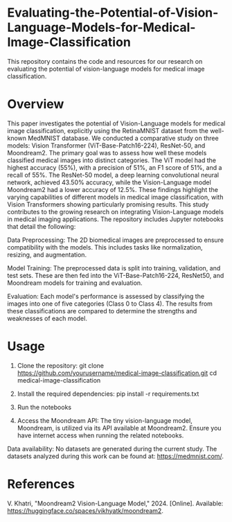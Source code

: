 # Evaluating-the-Potential-of-Vision-Language-Models-for-Medical-Image-Classification
This repository contains the code and resources for our research on evaluating the potential of vision-language models for medical image classification.

# Overview
This paper investigates the potential of Vision-Language models for medical image classification, explicitly using the RetinaMNIST dataset from the well-known MedMNIST database. We conducted a comparative study on three models: Vision Transformer (ViT-Base-Patch16-224), ResNet-50, and Moondream2. The primary goal was to assess how well these models classified medical images into distinct categories. The ViT model had the highest accuracy (55%), with a precision of 51%, an F1 score of 51%, and a recall of 55%. The ResNet-50 model, a deep learning convolutional neural network, achieved 43.50% accuracy, while the Vision-Language model Moondream2 had a lower accuracy of 12.5%. These findings highlight the varying capabilities of different models in medical image classification, with Vision Transformers showing particularly promising results. This study contributes to the growing research on integrating Vision-Language models in medical imaging applications. 
The repository includes Jupyter notebooks that detail the following:

Data Preprocessing: The 2D biomedical images are preprocessed to ensure compatibility with the models. This includes tasks like normalization, resizing, and augmentation.

Model Training: The preprocessed data is split into training, validation, and test sets. These are then fed into the ViT-Base-Patch16-224, ResNet50, and Moondream models for training and evaluation.

Evaluation: Each model's performance is assessed by classifying the images into one of five categories (Class 0 to Class 4). The results from these classifications are compared to determine the strengths and weaknesses of each model.

# Usage
1. Clone the repository: git clone https://github.com/yourusername/medical-image-classification.git
cd medical-image-classification

2. Install the required dependencies: pip install -r requirements.txt
3. Run the notebooks
4. Access the Moondream API: The tiny vision-language model, Moondream, is utilized via its API available at Moondream2. Ensure you have internet access when running the related notebooks.

Data availability:
No datasets are generated during the current study. The datasets analyzed during this work can be found at: https://medmnist.com/.

# References
V. Khatri, "Moondream2 Vision-Language Model," 2024. [Online]. Available: https://huggingface.co/spaces/vikhyatk/moondream2.

